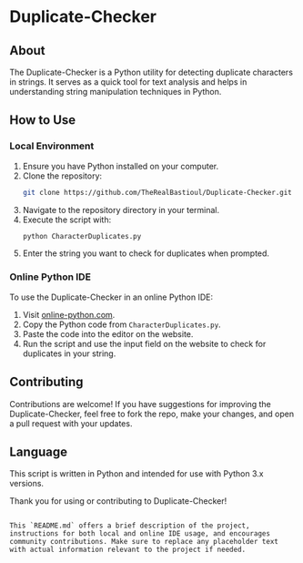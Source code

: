 
# Duplicate-Checker

## About

The Duplicate-Checker is a Python utility for detecting duplicate characters in strings. It serves as a quick tool for text analysis and helps in understanding string manipulation techniques in Python.

## How to Use

### Local Environment

1. Ensure you have Python installed on your computer.
2. Clone the repository:
   ```sh
   git clone https://github.com/TheRealBastioul/Duplicate-Checker.git
   ```
3. Navigate to the repository directory in your terminal.
4. Execute the script with:
   ```sh
   python CharacterDuplicates.py
   ```
5. Enter the string you want to check for duplicates when prompted.

### Online Python IDE

To use the Duplicate-Checker in an online Python IDE:

1. Visit [online-python.com](https://www.online-python.com/).
2. Copy the Python code from `CharacterDuplicates.py`.
3. Paste the code into the editor on the website.
4. Run the script and use the input field on the website to check for duplicates in your string.

## Contributing

Contributions are welcome! If you have suggestions for improving the Duplicate-Checker, feel free to fork the repo, make your changes, and open a pull request with your updates.

## Language

This script is written in Python and intended for use with Python 3.x versions.

Thank you for using or contributing to Duplicate-Checker!
```

This `README.md` offers a brief description of the project, instructions for both local and online IDE usage, and encourages community contributions. Make sure to replace any placeholder text with actual information relevant to the project if needed.
